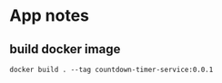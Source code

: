 # App notes

## build docker image

```shell
docker build . --tag countdown-timer-service:0.0.1
```
